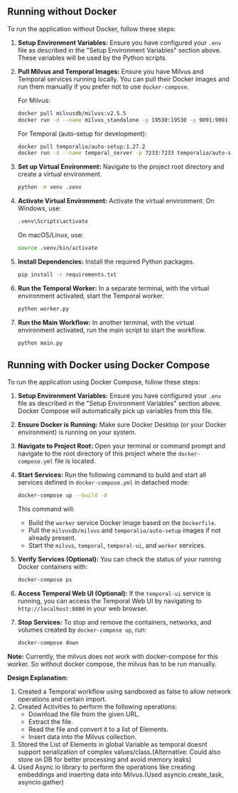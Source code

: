 

## Running without Docker

To run the application without Docker, follow these steps:

1.  **Setup Environment Variables:**
    Ensure you have configured your `.env` file as described in the "Setup Environment Variables" section above. These variables will be used by the Python scripts.

2.  **Pull Milvus and Temporal Images:**
    Ensure you have Milvus and Temporal services running locally. You can pull their Docker images and run them manually if you prefer not to use `docker-compose`.
    
    For Milvus:
    ```bash
    docker pull milvusdb/milvus:v2.5.5
    docker run -d --name milvus_standalone -p 19530:19530 -p 9091:9091 milvusdb/milvus:v2.5.5
    ```
    
    For Temporal (auto-setup for development):
    ```bash
    docker pull temporalio/auto-setup:1.27.2
    docker run -d --name temporal_server -p 7233:7233 temporalio/auto-setup:1.27.2
    ```

2.  **Set up Virtual Environment:**
    Navigate to the project root directory and create a virtual environment.
    ```bash
    python -m venv .venv
    ```

3.  **Activate Virtual Environment:**
    Activate the virtual environment. On Windows, use:
    ```bash
    .venv\Scripts\activate
    ```
    On macOS/Linux, use:
    ```bash
    source .venv/bin/activate
    ```

4.  **Install Dependencies:**
    Install the required Python packages.
    ```bash
    pip install -r requirements.txt
    ```

5.  **Run the Temporal Worker:**
    In a separate terminal, with the virtual environment activated, start the Temporal worker.
    ```bash
    python worker.py
    ```

6.  **Run the Main Workflow:**
    In another terminal, with the virtual environment activated, run the main script to start the workflow.
    ```bash
    python main.py
    ```

## Running with Docker using Docker Compose

To run the application using Docker Compose, follow these steps:

1.  **Setup Environment Variables:**
    Ensure you have configured your `.env` file as described in the "Setup Environment Variables" section above. Docker Compose will automatically pick up variables from this file.

2.  **Ensure Docker is Running:**
    Make sure Docker Desktop (or your Docker environment) is running on your system.

3.  **Navigate to Project Root:**
    Open your terminal or command prompt and navigate to the root directory of this project where the `docker-compose.yml` file is located.

4.  **Start Services:**
    Run the following command to build and start all services defined in `docker-compose.yml` in detached mode:
    ```bash
    docker-compose up --build -d
    ```
    This command will:
    -   Build the `worker` service Docker image based on the `Dockerfile`.
    -   Pull the `milvusdb/milvus` and `temporalio/auto-setup` images if not already present.
    -   Start the `milvus`, `temporal`, `temporal-ui`, and `worker` services.

5.  **Verify Services (Optional):**
    You can check the status of your running Docker containers with:
    ```bash
    docker-compose ps
    ```

6.  **Access Temporal Web UI (Optional):**
    If the `temporal-ui` service is running, you can access the Temporal Web UI by navigating to `http://localhost:8080` in your web browser.

7.  **Stop Services:**
    To stop and remove the containers, networks, and volumes created by `docker-compose up`, run:
    ```bash
    docker-compose down
    ```

**Note:** Currently, the milvus does not work with docker-compose for this worker. So without docker compose, the milvus has to be run manually.



**Design Explanation:**

1. Created a Temporal workflow using sandboxed as false to allow network operations and certain import.
2. Created Activities to perform the following operations:
    -   Download the file from the given URL.
    -   Extract the file.
    -   Read the file and convert it to a list of Elements.
    -   Insert data into the Milvus collection.
3. Stored the List of Elements in global Variable as temporal doesnt support serialization of complex values/class.(Alternative: Could also store on DB for better processing and avoid memory leaks)
4. Used Async io library to perform the operations like creating embeddings and inserting data into Milvus.(Used asyncio.create_task, asyncio.gather) 
